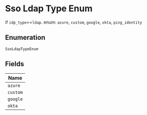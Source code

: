 
# Sso Ldap Type Enum

if `idp_type`==`ldap`. enum: `azure`, `custom`, `google`, `okta`, `ping_identity`

## Enumeration

`SsoLdapTypeEnum`

## Fields

| Name |
|  --- |
| `azure` |
| `custom` |
| `google` |
| `okta` |

